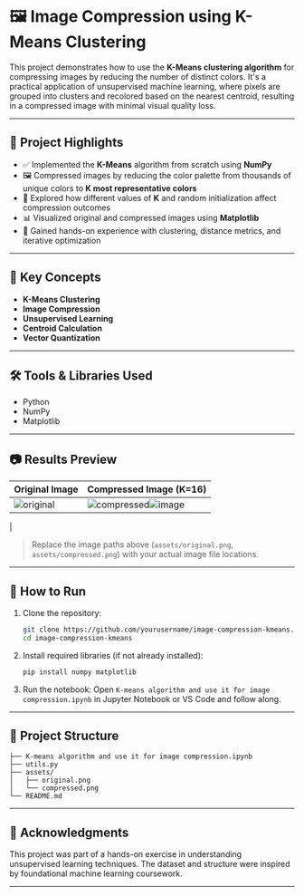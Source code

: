# 🖼️ Image Compression using K-Means Clustering

This project demonstrates how to use the **K-Means clustering algorithm** for compressing images by reducing the number of distinct colors. It's a practical application of unsupervised machine learning, where pixels are grouped into clusters and recolored based on the nearest centroid, resulting in a compressed image with minimal visual quality loss.

---

## 📌 Project Highlights

* ✅ Implemented the **K-Means** algorithm from scratch using **NumPy**
* 🖼️ Compressed images by reducing the color palette from thousands of unique colors to **K most representative colors**
* 🔄 Explored how different values of **K** and random initialization affect compression outcomes
* 📊 Visualized original and compressed images using **Matplotlib**
* 🧠 Gained hands-on experience with clustering, distance metrics, and iterative optimization

---

## 🚀 Key Concepts

* **K-Means Clustering**
* **Image Compression**
* **Unsupervised Learning**
* **Centroid Calculation**
* **Vector Quantization**

---

## 🛠️ Tools & Libraries Used

* Python
* NumPy
* Matplotlib

---

## 📷 Results Preview

| Original Image                   | Compressed Image (K=16)              |
| -------------------------------- | ------------------------------------ |
| ![original](assets/original.png) | ![compressed](assets/compressed.png)![image](https://github.com/user-attachments/assets/47cf4760-4f40-4f8d-9c83-ca4a769b3149)
 |

> Replace the image paths above (`assets/original.png`, `assets/compressed.png`) with your actual image file locations.

---

## 🧪 How to Run

1. Clone the repository:

   ```bash
   git clone https://github.com/yourusername/image-compression-kmeans.git
   cd image-compression-kmeans
   ```

2. Install required libraries (if not already installed):

   ```bash
   pip install numpy matplotlib
   ```

3. Run the notebook:
   Open `K-means algorithm and use it for image compression.ipynb` in Jupyter Notebook or VS Code and follow along.

---

## 📂 Project Structure

```
├── K-means algorithm and use it for image compression.ipynb
├── utils.py
├── assets/
│   ├── original.png
│   └── compressed.png
└── README.md
```

---

## 🙌 Acknowledgments

This project was part of a hands-on exercise in understanding unsupervised learning techniques. The dataset and structure were inspired by foundational machine learning coursework.

---

